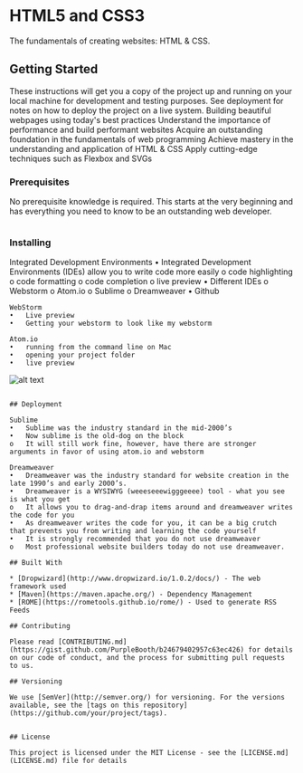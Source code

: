 # HTML5 and CSS3

The fundamentals of creating websites: HTML & CSS.

## Getting Started

These instructions will get you a copy of the project up and running on your local machine for development and testing purposes. See deployment for notes on how to deploy the project on a live system.
Building beautiful webpages using today's best practices
Understand the importance of performance and build performant websites
Acquire an outstanding foundation in the fundamentals of web programming
Achieve mastery in the understanding and application of HTML & CSS
Apply cutting-edge techniques such as Flexbox and SVGs

### Prerequisites

No prerequisite knowledge is required. This starts at the very beginning and has everything you need to know to be an outstanding web developer.
```
```

### Installing

Integrated Development Environments
•	Integrated Development Environments (IDEs) allow you to write code more easily
o	code highlighting
o	code formatting
o	code completion
o	live preview
•	Different IDEs
o	Webstorm
o	Atom.io
o	Sublime
o	Dreamweaver
•	Github

```
WebStorm
•	Live preview
•	Getting your webstorm to look like my webstorm
```
```
Atom.io
•	running from the command line on Mac
•	opening your project folder
•	live preview

```
![alt text](C:\Users\madha\Pictures\Screenshots/screenshots.png "Description goes here")
```

## Deployment

Sublime
•	Sublime was the industry standard in the mid-2000’s
•	Now sublime is the old-dog on the block
o	It will still work fine, however, have there are stronger arguments in favor of using atom.io and webstorm

Dreamweaver
•	Dreamweaver was the industry standard for website creation in the late 1990’s and early 2000’s.
•	Dreamweaver is a WYSIWYG (weeeseeewigggeeee) tool - what you see is what you get
o	It allows you to drag-and-drap items around and dreamweaver writes the code for you
•	As dreamweaver writes the code for you, it can be a big crutch that prevents you from writing and learning the code yourself
•	It is strongly recommended that you do not use dreamweaver
o	Most professional website builders today do not use dreamweaver.

## Built With

* [Dropwizard](http://www.dropwizard.io/1.0.2/docs/) - The web framework used
* [Maven](https://maven.apache.org/) - Dependency Management
* [ROME](https://rometools.github.io/rome/) - Used to generate RSS Feeds

## Contributing

Please read [CONTRIBUTING.md](https://gist.github.com/PurpleBooth/b24679402957c63ec426) for details on our code of conduct, and the process for submitting pull requests to us.

## Versioning

We use [SemVer](http://semver.org/) for versioning. For the versions available, see the [tags on this repository](https://github.com/your/project/tags). 


## License

This project is licensed under the MIT License - see the [LICENSE.md](LICENSE.md) file for details

